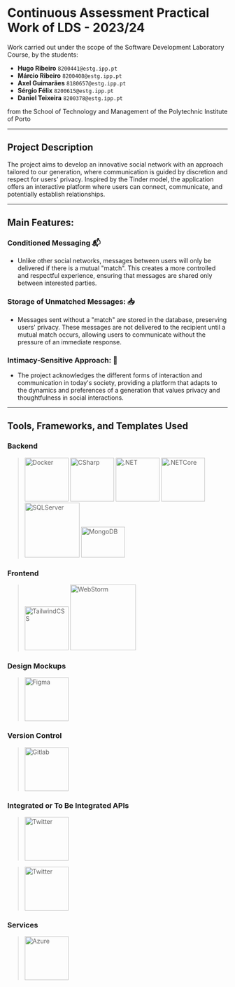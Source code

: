 # Continuous Assessment Practical Work of **LDS** - 2023/24

Work carried out under the scope of the Software Development Laboratory Course, by the students:


- **Hugo Ribeiro** `8200441@estg.ipp.pt`
- **Márcio Ribeiro** `8200408@estg.ipp.pt`
- **Axel Guimarães** `8180657@estg.ipp.pt`
- **Sérgio Félix** `8200615@estg.ipp.pt`
- **Daniel Teixeira** `8200378@estg.ipp.pt`

from the School of Technology and Management of the Polytechnic Institute of Porto

---

## Project Description

The project aims to develop an innovative social network with an approach tailored to our generation, where communication is guided by discretion and respect for users' privacy. Inspired by the Tinder model, the application offers an interactive platform where users can connect, communicate, and potentially establish relationships.

---

## Main Features:

### **Conditioned Messaging** 📬 

- Unlike other social networks, messages between users will only be delivered if there is a mutual "match". This creates a more controlled and respectful experience, ensuring that messages are shared only between interested parties.

### **Storage of Unmatched Messages:** 📥

- Messages sent without a "match" are stored in the database, preserving users' privacy. These messages are not delivered to the recipient until a mutual match occurs, allowing users to communicate without the pressure of an immediate response.

### **Intimacy-Sensitive Approach:** 💑

- The project acknowledges the different forms of interaction and communication in today's society, providing a platform that adapts to the dynamics and preferences of a generation that values privacy and thoughtfulness in social interactions.

---

## Tools, Frameworks, and Templates Used 

### Backend
>
> <img src="https://cdn.jsdelivr.net/gh/devicons/devicon/icons/docker/docker-original-wordmark.svg" alt="Docker" width="100" height="100">
>
>
> <img src="https://cdn.jsdelivr.net/gh/devicons/devicon/icons/csharp/csharp-plain.svg" alt="CSharp" width="100" height="100" />
>
>
> <img src="https://cdn.jsdelivr.net/gh/devicons/devicon/icons/dot-net/dot-net-original-wordmark.svg" alt=".NET" width="100" height="100" />
>
>
> <img src="https://cdn.jsdelivr.net/gh/devicons/devicon/icons/dotnetcore/dotnetcore-original.svg" alt=".NETCore" width="100" height="100"/>
>
> <img src="https://cdn.jsdelivr.net/gh/devicons/devicon/icons/microsoftsqlserver/microsoftsqlserver-plain-wordmark.svg" alt="SQLServer" width="125" height="125" />
>
>
> <img src="https://cdn.jsdelivr.net/gh/devicons/devicon/icons/mongodb/mongodb-original-wordmark.svg" alt="MongoDB" width="100" height="70" />

### Frontend

> <img src="https://cdn.jsdelivr.net/gh/devicons/devicon/icons/tailwindcss/tailwindcss-original-wordmark.svg" alt="TailwindCSS" width ="100" height="100" />
>
> <img src="https://cdn.jsdelivr.net/gh/devicons/devicon/icons/react/react-original-wordmark.svg" alt ="WebStorm" height="150" />


### Design Mockups 

> <img src="https://cdn.jsdelivr.net/gh/devicons/devicon/icons/figma/figma-original.svg" alt="Figma" width="100" height="100" />

### Version Control 

><img src="https://cdn.jsdelivr.net/gh/devicons/devicon/icons/gitlab/gitlab-original-wordmark.svg" alt="Gitlab" width="100" height="100" /> 

### Integrated or To Be Integrated APIs 

><img src="https://cdn.jsdelivr.net/gh/devicons/devicon/icons/twitter/twitter-original.svg" alt="Twitter" width="100" height="100" /> 

><img src="https://cdn.jsdelivr.net/gh/devicons/devicon/icons/facebook/facebook-original.svg" alt="Twitter" width="100" height="100" /> 



### Services

><img src="https://cdn.jsdelivr.net/gh/devicons/devicon/icons/azure/azure-original-wordmark.svg" alt="Azure" width="100" height="100" /> 
